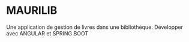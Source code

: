 # MAURILIB
Une application de gestion de livres dans une bibliothèque. Développer avec ANGULAR et SPRING BOOT
